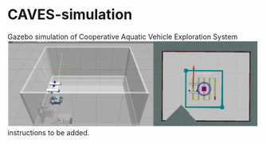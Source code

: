 # CAVES-simulation
Gazebo simulation of Cooperative Aquatic Vehicle Exploration System
![image](https://github.com/drunkbot/CAVES-simulation/blob/master/caves_sim.png)
instructions to be added. 

